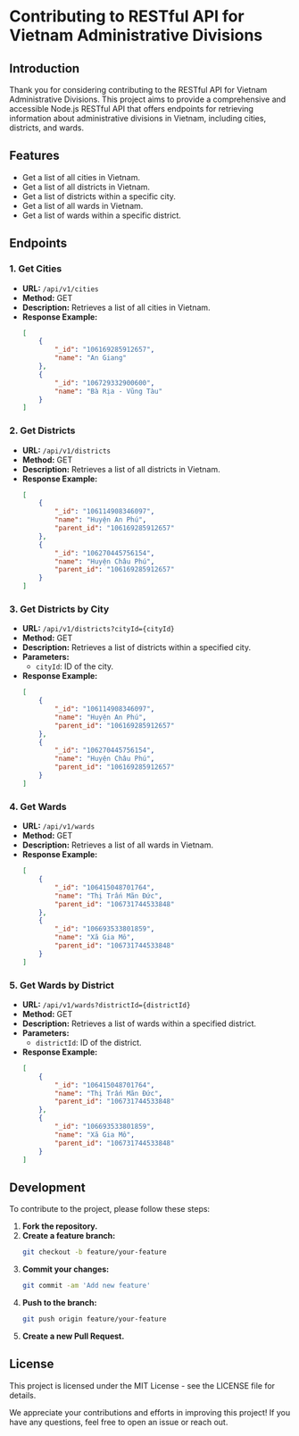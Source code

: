 # Contributing to RESTful API for Vietnam Administrative Divisions

## Introduction
Thank you for considering contributing to the RESTful API for Vietnam Administrative Divisions. This project aims to provide a comprehensive and accessible Node.js RESTful API that offers endpoints for retrieving information about administrative divisions in Vietnam, including cities, districts, and wards.

## Features
- Get a list of all cities in Vietnam.
- Get a list of all districts in Vietnam.
- Get a list of districts within a specific city.
- Get a list of all wards in Vietnam.
- Get a list of wards within a specific district.

## Endpoints

### 1. Get Cities
- **URL:** `/api/v1/cities`
- **Method:** GET
- **Description:** Retrieves a list of all cities in Vietnam.
- **Response Example:**
    ```json
    [
        {
            "_id": "106169285912657",
            "name": "An Giang"
        },
        {
            "_id": "106729332900600",
            "name": "Bà Rịa - Vũng Tàu"
        }
    ]
    ```

### 2. Get Districts
- **URL:** `/api/v1/districts`
- **Method:** GET
- **Description:** Retrieves a list of all districts in Vietnam.
- **Response Example:**
    ```json
    [
        {
            "_id": "106114908346097",
            "name": "Huyện An Phú",
            "parent_id": "106169285912657"
        },
        {
            "_id": "106270445756154",
            "name": "Huyện Châu Phú",
            "parent_id": "106169285912657"
        }
    ]
    ```

### 3. Get Districts by City
- **URL:** `/api/v1/districts?cityId={cityId}`
- **Method:** GET
- **Description:** Retrieves a list of districts within a specified city.
- **Parameters:**
    - `cityId`: ID of the city.
- **Response Example:**
    ```json
    [
        {
            "_id": "106114908346097",
            "name": "Huyện An Phú",
            "parent_id": "106169285912657"
        },
        {
            "_id": "106270445756154",
            "name": "Huyện Châu Phú",
            "parent_id": "106169285912657"
        }
    ]
    ```

### 4. Get Wards
- **URL:** `/api/v1/wards`
- **Method:** GET
- **Description:** Retrieves a list of all wards in Vietnam.
- **Response Example:**
    ```json
    [
        {
            "_id": "106415048701764",
            "name": "Thị Trấn Mãn Đức",
            "parent_id": "106731744533848"
        },
        {
            "_id": "106693533801859",
            "name": "Xã Gia Mô",
            "parent_id": "106731744533848"
        }
    ]
    ```

### 5. Get Wards by District
- **URL:** `/api/v1/wards?districtId={districtId}`
- **Method:** GET
- **Description:** Retrieves a list of wards within a specified district.
- **Parameters:**
    - `districtId`: ID of the district.
- **Response Example:**
    ```json
    [
        {
            "_id": "106415048701764",
            "name": "Thị Trấn Mãn Đức",
            "parent_id": "106731744533848"
        },
        {
            "_id": "106693533801859",
            "name": "Xã Gia Mô",
            "parent_id": "106731744533848"
        }
    ]
    ```

## Development
To contribute to the project, please follow these steps:

1. **Fork the repository.**
2. **Create a feature branch:**
    ```bash
    git checkout -b feature/your-feature
    ```
3. **Commit your changes:**
    ```bash
    git commit -am 'Add new feature'
    ```
4. **Push to the branch:**
    ```bash
    git push origin feature/your-feature
    ```
5. **Create a new Pull Request.**

## License
This project is licensed under the MIT License - see the LICENSE file for details.

We appreciate your contributions and efforts in improving this project! If you have any questions, feel free to open an issue or reach out.
